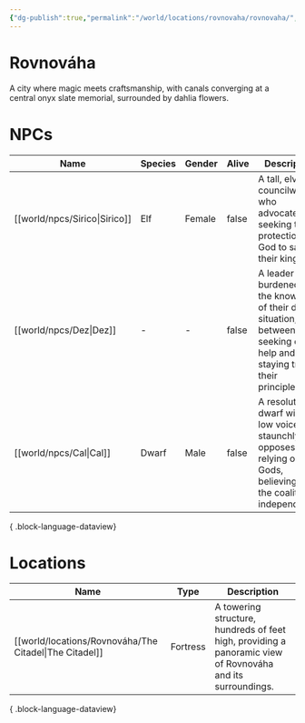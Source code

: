 ```yaml
---
{"dg-publish":true,"permalink":"/world/locations/rovnovaha/rovnovaha/","tags":["location"],"noteIcon":"city"}
---
```


# Rovnováha
A city where magic meets craftsmanship, with canals converging at a central onyx slate memorial, surrounded by dahlia flowers.
# NPCs
| Name                             | Species | Gender | Alive | Description                                                                                                                          |
| -------------------------------- | ------- | ------ | ----- | ------------------------------------------------------------------------------------------------------------------------------------ |
| [[world/npcs/Sirico\|Sirico]] | Elf     | Female | false | A tall, elven councilwoman who advocates for seeking the protection of a God to save their kingdom.                                  |
| [[world/npcs/Dez\|Dez]]       | \-      | \-     | false | A leader burdened with the knowledge of their dire situation, torn between seeking divine help and staying true to their principles. |
| [[world/npcs/Cal\|Cal]]       | Dwarf   | Male   | false | A resolute dwarf with a low voice, who staunchly opposes relying on the Gods, believing in the coalition's independence.             |

{ .block-language-dataview}

# Locations
| Name                                                      | Type     | Description                                                                                                |
| --------------------------------------------------------- | -------- | ---------------------------------------------------------------------------------------------------------- |
| [[world/locations/Rovnováha/The Citadel\|The Citadel]] | Fortress | A towering structure, hundreds of feet high, providing a panoramic view of Rovnováha and its surroundings. |

{ .block-language-dataview}